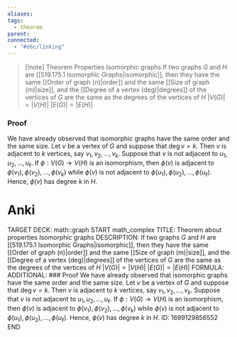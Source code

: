 ```yaml
---
aliases: 
tags:
  - theorem
parent: 
connected:
  - "#обс/linking"
---
```


> [!note] Theorem Properties Isomorphic graphs
If two graphs $G$ and $H$ are [[519.175.1 Isomorphic Graphs|isomorphic]], then they have the same [[Order of graph (n)|order]] and the same [[Size of graph (m)|size]], and the [[Degree of a vertex (deg)|degrees]] of the vertices of $G$ are the same as the degrees of the vertices of $H$
$|V (G)| = |V (H)|$
$|E(G)| = |E(H)|$

### Proof
We have already observed that isomorphic graphs have the same order and the same size. Let $v$ be a vertex of $G$ and suppose that $\deg v=k.$ Then $v$ is adjacent to $k$ vertices, say $v_1,v_2,\ldots,v_k.$ Suppose that $v$ is not adjacent to $u_1,u_2,\ldots,u_\ell.$ If $\phi:V(G)\to V(H)$ is an isomorphism, then $\phi(v)$ is adjacent to $\phi(v_1),\phi(v_2),\ldots,\phi(v_k)$ while $\phi(v)$ is not adjacent to $\phi(u_1),\phi(u_2),\ldots,\phi(u_\ell).$ Hence, $\phi(v)$ has degree $k$ in $H.$

# Anki
TARGET DECK: math::graph
START
math_complex
TITLE: Theorem about properties Isomorphic graphs
DESCRIPTION: If two graphs $G$ and $H$ are [[519.175.1 Isomorphic Graphs|isomorphic]], then they have the same [[Order of graph (n)|order]] and the same [[Size of graph (m)|size]], and the [[Degree of a vertex (deg)|degrees]] of the vertices of $G$ are the same as the degrees of the vertices of $H$
$|V (G)| = |V (H)|$
$|E(G)| = |E(H)|$
FORMULA: 
ADDITIONAL: ### Proof
We have already observed that isomorphic graphs have the same order and the same size. Let $v$ be a vertex of $G$ and suppose that $\deg v=k.$ Then $v$ is adjacent to $k$ vertices, say $v_1,v_2,\ldots,v_k.$ Suppose that $v$ is not adjacent to $u_1,u_2,\ldots,u_\ell.$ If $\phi:V(G)\to V(H)$ is an isomorphism, then $\phi(v)$ is adjacent to $\phi(v_1),\phi(v_2),\ldots,\phi(v_k)$ while $\phi(v)$ is not adjacent to $\phi(u_1),\phi(u_2),\ldots,\phi(u_\ell).$ Hence, $\phi(v)$ has degree $k$ in $H.$
ID: 1699129856552
END












